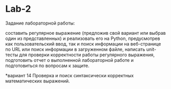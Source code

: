 # Lab-2
Задание лабораторной работы:

составить регулярное выражение (предложив свой вариант или выбрав один из представленных) и реализовать его на Python, предусмотрев как пользовательский ввод, так и поиск информации на веб-странице по URL или поиск  информации в загруженном файле,
написать unit-тесты для проверки корректности работы регулярного выражения,
подготовить отчет о выполненной лабораторной работе и подготовиться по вопросам к защите.

*вариант 14
Проверка и поиск синтаксически корректных математических выражений.
